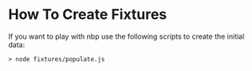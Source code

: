 How To Create Fixtures
======================

If you want to play with nbp use the following scripts to create the initial data:

    > node fixtures/populate.js
